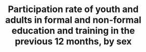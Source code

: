 ---
actual_indicator_available: Percentage of 16- to 65-year-olds enrolling in formal
  or nonformal programs during the past year, by sex, age group, and high/low income
  quartile
actual_indicator_available_description: "The first round of data collection in the\
  \ United States (officially known as the U.S. PIAAC Main Study) was conducted from\
  \ August 2011 through April 2012 with a nationally representative household sample\
  \ of 5,000 adults between the ages of 16 and 65. i4_3_1formal_total\t          Percentage\
  \ participating in formal education, total i4_3_1formal_male\t          Percentage\
  \ participating in formal education, males i4_3_1formal_female\t          Percentage\
  \ participating in formal education, females i4_3_1formal_24\t              Percentage\
  \ participating in formal education, less than age 25 i4_3_1formal_34\t        \
  \      Percentage participating in formal education, 25 to 34 i4_3_1formal_44  \
  \             Percentage participating in formal education, 35 to 44 i4_3_1formal_54\
  \               Percentage participating in formal education, 45 to 54 i4_3_1formal_65\t\
  \              Percentage participating in formal education, 55 to 65 i4_3_1formal_lowquartile\t\
  \  Percentage participating in formal education, lowest income quartile i4_3_1formal_midquartiles\
  \     Percentage participating in formal education, middle two income quartiles\
  \ i4_3_1formal_highquartile\t  Percentage participating in formal education, high\
  \ income quartile i4_3_1nonformal_total\t      Percentage participating in nonformal\
  \ education, total i4_3_1nonformal_male\t      Percentage participating in nonformal\
  \ education, males i4_3_1nonformal_female\t      Percentage participating in nonformal\
  \ education, females i4_3_1nonformal_24\t          Percentage participating in nonformal\
  \ education, less than age 25 i4_3_1nonformal_34\t          Percentage participating\
  \ in nonformal education, 25 to 34 i4_3_1nonformal_44\t          Percentage participating\
  \ in nonformal education, 35 to 44 i4_3_1nonformal_54\t          Percentage participating\
  \ in nonformal education, 45 to 54 i4_3_1nonformal_65\t          Percentage participating\
  \ in nonformal education, 55 to 65 i4_3_1nonformal_lowquartile\t  Percentage participating\
  \ in nonformal education, lowest income quartile i4_3_1nonformal_midquartiles  Percentage\
  \ participating in nonformal education, middle two income quartiles i4_3_1nonformal_highquartile\
  \ Percentage participating in nonformal education, high income quartile"
comments_and_limitations: Data subject to sampling errors.
data_non_statistical: false
date_metadata_updated: 11/2016
date_of_national_source_publication: 10/2013
disaggregation_categories: Sex, age group, income level
disaggregation_geography: National
goal_meta_link: http://unstats.un.org/sdgs/files/metadata-compilation/Metadata-Goal-4.pdf
goal_meta_link_page: 6
graph: bar
graph_status_notes: Graphed
graph_title: Percentage of persons in US ages 16 to 65 enrolling in formal educational
  programs during the past year
graph_type: line
graph_type_description: Bar chart
has_metadata: true
indicator: 4.3.1
indicator_definition: The percentage of youth and adults in a given age range (e.g.
  15-24 years, 25-64 years etc.) participating in formal or non-formal education or
  training in a given time period (e.g. last 12 months). Ideally, the indicator should
  be disaggregated by types of programme such as TVET, tertiary education, adult education
  and other relevant types and cover both formal and non-formal programmes.
indicator_name: Participation rate of youth and adults in formal and non-formal education
  and training in the previous 12 months, by sex
indicator_sort_order: 04-03-01
indicator_variable: i4_3_1formal_total
international_and_national_references: http://piaacgateway.com/
layout: indicator
periodicity: Periodic
permalink: /4-3-1/
published: true
rationale_interpretation: The indicator measures youth and adults' access to education
  and training for a recent time period.
reporting_status: complete
scheduled_update_by_national_source: Unknown
sdg_goal: 4
source_active_1: true
source_agency_staff_email_1: tom.snyder@ed.gov
source_agency_staff_name_1: Tom Snyder
source_agency_survey_dataset_1: Organization for Economic Cooperation and Development
  (OECD), Program for the International Assessment of Adult Competencies (PIAAC),
  2012
source_notes_1: null
source_title_1: null
source_url_1: http://nces.ed.gov/surveys/piaac/ideuspiaac/
target: By 2030, ensure equal access for all women and men to affordable and quality
  technical, vocational and tertiary education, including university.
target_id: '4.3'
time_period: '2012'
title: Participation rate of youth and adults in formal and non-formal education and
  training in the previous 12 months, by sex
un_custodial_agency: 'UNESCO (Partnering Agencies: OECD, Eurostat, ILO)'
un_designated_tier: '2'
unit_of_measure: Percentage
us_method_of_computation: Percentage of 16- to 65-year-olds enrolling in formal or
  nonformal programs during the past year based on data collected through PIAAC. Data
  are based on weighted percentage of respondents in the survey. Standard errors available
  upon request.
variable_description: null
variable_notes: null
---